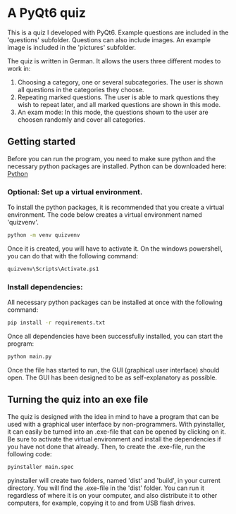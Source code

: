 # A PyQt6 quiz

This is a quiz I developed with PyQt6. Example questions are included in the 'questions' subfolder. Questions can also include images. An example image is included in the 'pictures' subfolder.

The quiz is written in German. It allows the users three different modes to work in:
1. Choosing a category, one or several subcategories. The user is shown all questions in the categories they choose.
2. Repeating marked questions. The user is able to mark questions they wish to repeat later, and all marked questions are shown in this mode.
3. An exam mode: In this mode, the questions shown to the user are choosen randomly and cover all categories.

## Getting started

Before you can run the program, you need to make sure python and the necessary python packages are installed. Python can be downloaded here: [Python](https://www.python.org/downloads/)

### Optional: Set up a virtual environment.
To install the python packages, it is recommended that you create a virtual environment. The code below creates a virtual environment named 'quizvenv'.
  ```sh
python -m venv quizvenv
 ```
Once it is created, you will have to activate it. On the windows powershell, you can do that with the following command:
  ```sh
quizvenv\Scripts\Activate.ps1
 ```

### Install dependencies:
All necessary python packages can be installed at once with the following command:
  ```sh
pip install -r requirements.txt
 ```
Once all dependencies have been successfully installed, you can start the program:
  ```sh
python main.py
 ```
Once the file has started to run, the GUI (graphical user interface) should open. The GUI has been designed to be as self-explanatory as possible.

## Turning the quiz into an exe file
The quiz is designed with the idea in mind to have a program that can be used with a graphical user interface by non-programmers. With pyinstaller, it can easily be turned into an .exe-file that can be opened by clicking on it. Be sure to activate the virtual environment and install the dependencies if you have not done that already. Then, to create the .exe-file, run the following code:
  ```sh
pyinstaller main.spec
 ```
pyinstaller will create two folders, named 'dist' and 'build', in your current directory. You will find the .exe-file in the 'dist' folder. You can run it regardless of where it is on your computer, and also distribute it to other computers, for example, copying it to and from USB flash drives.
